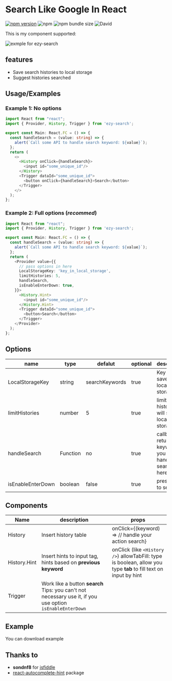 # Search Like Google In React

[![npm version](https://badge.fury.io/js/ezy-search.svg)](https://badge.fury.io/js/ezy-search)
![npm](https://img.shields.io/npm/dw/ezy-search)
![npm bundle size](https://img.shields.io/bundlephobia/min/ezy-search)
![David](https://img.shields.io/david/nhcuongng/ezy-search)

This is my component supported:

![exmple for ezy-search](https://raw.githubusercontent.com/nhcuongng/ezy-search/master/img/example.png)

## features

- Save search histories to local storage
- Suggest histories searched

## Usage/Examples

### Example 1: No options

```ts
import React from "react";
import { Provider, History, Trigger } from 'ezy-search';

export const Main: React.FC = () => {
  const handleSearch = (value: string) => {
    alert(`Call some API to handle search keyword: ${value}`);
  };
  return (
    <>
      <History onClick={handleSearch}>
        <input id="some_unique_id"/>
      </History>
      <Trigger dataId="some_unique_id">
        <button onClick={handleSearch}>Search</button>
      </Trigger>
    </>
  );
};
```

### Example 2: Full options (*recommed*)

```ts
import React from "react";
import { Provider, History, Trigger } from 'ezy-search';

export const Main: React.FC = () => {
  const handleSearch = (value: string) => {
    alert(`Call some API to handle search keyword: ${value}`);
  };
  return (
    <Provider value={{
      // pass options in here
      LocalStorageKey: 'key_in_local_storage',
      limitHistories: 5,
      handleSearch,
      isEnableEnterDown: true,
    }}>
      <History.Hint>
        <input id="some_unique_id"/>
      </History.Hint>
      <Trigger dataId="some_unique_id">
        <button>Search</button>
      </Trigger>
    </Provider>
  );
};
```

## Options

| name  |  type |  defalut | optional  | description |
|---|---|---|---|---|
|  LocalStorageKey | string  |  searchKeywords | true | Key will save on local storage |
| limitHistories | number  | 5 | true  | limit histories will save in local storage |
| handleSearch | Function  | no |  true | callback return your keyword, you will handle search in here |
| isEnableEnterDown | boolean  | false |  true | press enter to search |

## Components

| Name         	| description                                                                                                    	| props                                                                                                                 	|
|--------------	|----------------------------------------------------------------------------------------------------------------	|-----------------------------------------------------------------------------------------------------------------------	|
| History      	| Insert history table                                                                                           	| onClick={(keyword) => // handle your action search}                                                                   	|
| History.Hint 	| Insert hints to input tag, hints based on  **previous keyword**                                                	| onClick (like ```<History />```) allowTabFill: type is boolean, allow you type  **tab** to fill text on input by hint 	|
| Trigger      	| Work like a button **search** Tips: you can't not necessary use it, if you use option  ```isEnableEnterDown``` 	|                                                                                                                       	|

## Example

You can download example

## Thanks to

- **sondnf8** for [jsfiddle](https://jsfiddle.net/sondnf8/m90q73y2/10/?fbclid=IwAR0398sEz_3gAcGkPlzDDsg6uqYuhpgZ9V0p-bRtx1HSnrkAQOkzlm290uE)
- [react-autocomplete-hint](https://github.com/ejmudi/react-autocomplete-hint) package